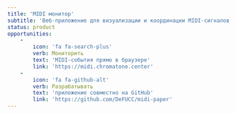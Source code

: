```yaml
---
title: 'MIDI монитор'
subtitle: 'Веб-приложение для визуализации и координации MIDI-сигналов'
status: product
opportunities:
    -
        icon: 'fa fa-search-plus'
        verb: Мониторить
        text: 'MIDI-события прямо в браузере'
        link: 'https://midi.chromatone.center'
    -
        icon: 'fa fa-github-alt'
        verb: Разрабатывать
        text: 'приложение совместно на GitHub'
        link: 'https://github.com/DeFUCC/midi-paper'
---
```


